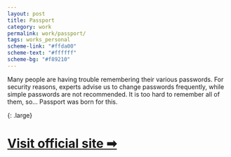 ```yaml
---
layout: post
title: Passport
category: work
permalink: work/passport/
tags: works_personal
scheme-link: "#ffda00"
scheme-text: "#ffffff"
scheme-bg: "#f89210"
---
```


Many people are having trouble remembering their various passwords. For security reasons, experts advise us to change passwords frequently, while simple passwords are not recommended. It is too hard to remember all of them, so... Passport was born for this.  

{: .large}
# [Visit official site ➡](https://ifengge.cn/passport/)
